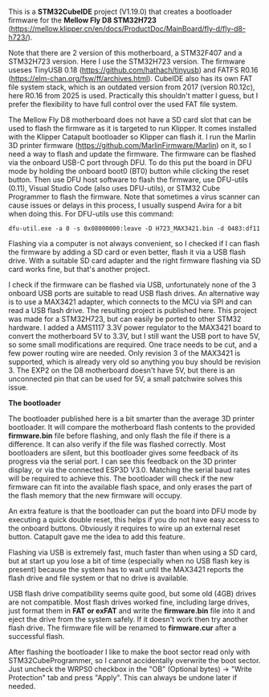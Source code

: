 This is a **STM32CubeIDE** project (V1.19.0) that creates a bootloader firmware for the **Mellow Fly D8 STM32H723** (https://mellow.klipper.cn/en/docs/ProductDoc/MainBoard/fly-d/fly-d8-h723/).

Note that there are 2 version of this motherboard, a STM32F407 and a STM32H723 version. Here I use the STM32H723 version.
The firmware useses TinyUSB 0.18 (https://github.com/hathach/tinyusb) and FATFS R0.16 (https://elm-chan.org/fsw/ff/archives.html). CubeIDE also has its own FAT file system stack, which is an outdated version from 2017 (version R0.12c), here R0.16 from 2025 is used. Practically this shouldn't matter I guess, but I prefer the flexibility to have full control over the used FAT file system.

The Mellow Fly D8 motherboard does not have a SD card slot that can be used to flash the firmware as it is targeted to run Klipper. It comes installed with the Klipper Catapult bootloader so Klipper can flash it. I run the Marlin 3D printer firmware (https://github.com/MarlinFirmware/Marlin) on it, so I need a way to flash and update the firmware.
The firmware can be flashed via the onboard USB-C port through DFU. To do this put the board in DFU mode by holding the onboard boot0 (BT0) button while clicking the reset button.
Then use DFU host software to flash the firmware, use DFU-utils (0.11), Visual Studio Code (also uses DFU-utils), or STM32 Cube Programmer to flash the firmware. 
Note that sometimes a virus scanner can cause issues or delays in this process, I usually suspend Avira for a bit when doing this.
For DFU-utils use this command:

`dfu-util.exe -a 0 -s 0x08000000:leave -D H723_MAX3421.bin -d 0483:df11`


Flashing via a computer is not always convenient, so I checked if I can flash the firmware by adding a SD card or even better, flash it via a USB flash drive.
With a suitable SD card adapter and the right firmware flashing via SD card works fine, but that's another project.

I check if the firmware can be flashed via USB, unfortunately none of the 3 onboard USB ports are suitable to read USB flash drives. 
An alternative way is to use a MAX3421 adapter, which connects to the MCU via SPI and can read a USB flash drive. The resulting project is published here.
This project was made for a STM32H723, but can easily be ported to other STM32 hardware.
I added a AMS1117 3.3V power regulator to the MAX3421 board to convert the motherboard 5V to 3.3V, but I still want the USB port to have 5V, so some small modifications are required.
One trace needs to be cut, and a few power routing wire are needed. Only revision 3 of the MAX3421 is supported, which is already very old so anything you buy should be revision 3.
The EXP2 on the D8 motherboard doesn't have 5V, but there is an unconnected pin that can be used for 5V, a small patchwire solves this issue.

**The bootloader**

The bootloader published here is a bit smarter than the average 3D printer bootloader.
It will compare the motherboard flash contents to the provided **firmware.bin** file before flashing, and only flash the file if there is a difference.
It can also verify if the file was flashed correctly. Most bootloaders are silent, but this bootloader gives some feedback of its progress via the serial port. I can see this feedback on the 3D printer display, or via the connected ESP3D V3.0. Matching the serial baud rates will be required to achieve this.
The bootloader will check if the new firmware can fit into the available flash space, and only erases the part of the flash memory that the new firmware will occupy.

An extra feature is that the bootloader can put the board into DFU mode by executing a quick double reset, this helps if you do not have easy access to the onboard buttons. Obviously it requires to wire up an external reset button. Catapult gave me the idea to add this feature.

Flashing via USB is extremely fast, much faster than when using a SD card, but at start up you lose a bit of time (especially when no USB flash key is present) because the system has to wait until the MAX3421 reports the flash drive and file system or that no drive is available.

USB flash drive compatibility seems quite good, but some old (4GB) drives are not compatible. Most flash drives worked fine, including large drives, just format them in **FAT or exFAT** and write the **firmware.bin** file into it and eject the drive from the system safely. If it doesn't work then try another flash drive. The firmware file will be renamed to **firmware.cur** after a successful flash.

After flashing the bootloader I like to make the boot sector read only with STM32CubeProgrammer, so I cannot accidentally overwrite the boot sector. Just uncheck the WRPS0 checkbox in the "OB" (Optional bytes) -> "Write Protection" tab and press "Apply". This can always be undone later if needed.

